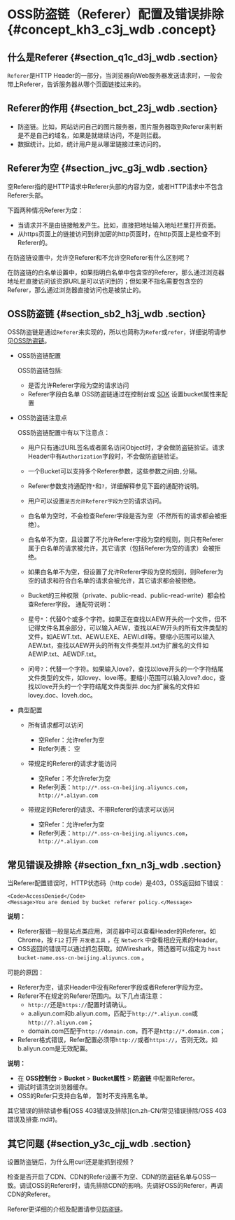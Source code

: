 # OSS防盗链（Referer）配置及错误排除 {#concept_kh3_c3j_wdb .concept}

## 什么是Referer {#section_q1c_d3j_wdb .section}

`Referer`是HTTP Header的一部分，当浏览器向Web服务器发送请求时，一般会带上Referer，告诉服务器从哪个页面链接过来的。

## Referer的作用 {#section_bct_23j_wdb .section}

-   防盗链。比如，网站访问自己的图片服务器，图片服务器取到Referer来判断是不是自己的域名，如果是就继续访问，不是则拦截。
-   数据统计。比如，统计用户是从哪里链接过来访问的。

## Referer为空 {#section_jvc_g3j_wdb .section}

空Referer指的是HTTP请求中Referer头部的内容为空，或者HTTP请求中不包含Referer头部。

下面两种情况Referer为空：

-   当请求并不是由链接触发产生。比如，直接把地址输入地址栏里打开页面。
-   从https页面上的链接访问到非加密的http页面时，在http页面上是检查不到Referer的。

在防盗链设置中，允许空Referer和不允许空Referer有什么区别呢？

在防盗链的白名单设置中，如果指明白名单中包含空的Referer，那么通过浏览器地址栏直接访问该资源URL是可以访问到的；但如果不指名需要包含空的Referer，那么通过浏览器直接访问也是被禁止的。

## OSS防盗链 {#section_sb2_h3j_wdb .section}

OSS防盗链是通过`Referer`来实现的，所以也简称为`Refer`或`refer`，详细说明请参见[OSS防盗链](../cn.zh-CN/最佳实践/存储空间管理/防盗链.md#)。

-   OSS防盗链配置

    OSS防盗链包括:

    -   是否允许Referer字段为空的请求访问
    -   Referer字段白名单
    OSS防盗链通过在控制台或 [SDK](https://help.aliyun.com/document_detail/32021.html) 设置bucket属性来配置

-   OSS防盗链注意点

    OSS防盗链配置中有以下注意点：

    -   用户只有通过URL签名或者匿名访问Object时，才会做防盗链验证。请求Header中有`Authorization`字段时，不会做防盗链验证。
    -   一个Bucket可以支持多个Referer参数，这些参数之间由`,`分隔。
    -   Referer参数支持通配符`*`和`?`，详细解释参见下面的通配符说明。
    -   用户可以设置`是否允许Referer字段为空`的请求访问。
    -   白名单为空时，不会检查Referer字段是否为空（不然所有的请求都会被拒绝）。
    -   白名单不为空，且设置了不允许Referer字段为空的规则，则只有Referer属于白名单的请求被允许，其它请求（包括Referer为空的请求）会被拒绝。
    -   如果白名单不为空，但设置了允许Referer字段为空的规则，则Referer为空的请求和符合白名单的请求会被允许，其它请求都会被拒绝。
    -   Bucket的三种权限（private、public-read、public-read-write）都会检查Referer字段。
    通配符说明：

    -   星号`*`：代替0个或多个字符。如果正在查找以AEW开头的一个文件，但不记得文件名其余部分，可以输入AEW，查找以AEW开头的所有文件类型的文件，如AEWT.txt、AEWU.EXE、AEWI.dll等。要缩小范围可以输入AEW.txt，查找以AEW开头的所有文件类型并.txt为扩展名的文件如AEWIP.txt、AEWDF.txt。
    -   问号`?`：代替一个字符。如果输入love?，查找以love开头的一个字符结尾文件类型的文件，如lovey、lovei等。要缩小范围可以输入love?.doc，查找以love开头的一个字符结尾文件类型并.doc为扩展名的文件如lovey.doc、loveh.doc。
-   典型配置
    -   所有请求都可以访问

        -   空Refer：允许refer为空
        -   Refer列表： 空
    -   带规定的Referer的请求才能访问

        -   空Refer：不允许refer为空
        -   Refer列表：`http://*.oss-cn-beijing.aliyuncs.com`， `http://*.aliyun.com`
    -   带规定的Referer的请求、不带Referer的请求可以访问

        -   空Refer：允许refer为空
        -   Refer列表：`http://*.oss-cn-beijing.aliyuncs.com`， `http://*.aliyun.com`

## 常见错误及排除 {#section_fxn_n3j_wdb .section}

当Referer配置错误时，HTTP状态码（http code）是403，OSS返回如下错误：

```
<Code>AccessDenied</Code>
<Message>You are denied by bucket referer policy.</Message>
```

**说明：** 

-   Referer报错一般是站点类应用，浏览器中可以查看Header的Referer。如Chrome，按 `F12` 打开 `开发者工具` ，在 `Network` 中查看相应元素的Header。
-   OSS返回的错误可以通过抓包获取。如Wireshark，筛选器可以指定为 `host bucket-name.oss-cn-beijing.aliyuncs.com` 。

可能的原因：

-   Referer为空，请求Header中没有Referer字段或者Referer字段为空。
-   Referer不在规定的Referer范围内。以下几点请注意：
    -   `http://`还是`https://`配置时请确认。
    -   a.aliyun.com和b.aliyun.com，匹配于`http://*.aliyun.com`或`http://?.aliyun.com`；
    -   domain.com匹配于`http://domain.com`，而不是`http://*.domain.com`；
-   Referer格式错误，Refer配置必须带`http://`或者`https://`，否则无效。如b.aliyun.com是无效配置。

**说明：** 

-   在 **OSS控制台** \> **Bucket** \> **Bucket属性** \> **防盗链** 中配置Referer。
-   调试时请清空浏览器缓存。
-   OSS的Refer只支持白名单， 暂时不支持黑名单。

其它错误的排除请参看[OSS 403错误及排除](cn.zh-CN/常见错误排除/OSS 403错误及排查.md#)。

## 其它问题 {#section_y3c_cjj_wdb .section}

设置防盗链后，为什么用curl还是能抓到视频？

检查是否开启了CDN、CDN的Refer设置不为空、CDN的防盗链名单与OSS一致。调试OSS的Referer时，请先排除CDN的影响。先调好OSS的Referer，再调CDN的Referer。

Referer更详细的介绍及配置请参见[防盗链](../cn.zh-CN/最佳实践/存储空间管理/防盗链.md#)。

